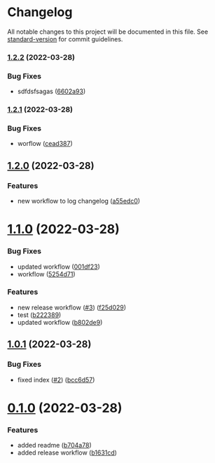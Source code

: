 # Changelog

All notable changes to this project will be documented in this file. See [standard-version](https://github.com/conventional-changelog/standard-version) for commit guidelines.

### [1.2.2](https://github.com/subhanmahmood/autorelease-test/compare/v1.2.1...v1.2.2) (2022-03-28)


### Bug Fixes

* sdfdsfsagas ([6602a93](https://github.com/subhanmahmood/autorelease-test/commit/6602a934f2577d245dfa0bc5964c16a73255714e))

### [1.2.1](https://github.com/subhanmahmood/autorelease-test/compare/v1.2.0...v1.2.1) (2022-03-28)


### Bug Fixes

* worflow ([cead387](https://github.com/subhanmahmood/autorelease-test/commit/cead3874d9f090a437ffdf677eb3f8fb3a3bd09a))

## [1.2.0](https://github.com/subhanmahmood/autorelease-test/compare/v1.1.0...v1.2.0) (2022-03-28)


### Features

* new workflow to log changelog ([a55edc0](https://github.com/subhanmahmood/autorelease-test/commit/a55edc05e24d664c322e70c4b3e6b790fa21fd14))

# [1.1.0](https://github.com/subhanmahmood/autorelease-test/compare/v1.0.1...v1.1.0) (2022-03-28)


### Bug Fixes

* updated workflow ([001df23](https://github.com/subhanmahmood/autorelease-test/commit/001df23c28d4cb99ad8abaf6fe2274dce0b27eee))
* workflow ([5254d71](https://github.com/subhanmahmood/autorelease-test/commit/5254d71889950af1ad19827069658db8cad46404))


### Features

* new release workflow ([#3](https://github.com/subhanmahmood/autorelease-test/issues/3)) ([f25d029](https://github.com/subhanmahmood/autorelease-test/commit/f25d0297ef434a7d2ce1ce30ba5c68b25428ca14))
* test ([b222389](https://github.com/subhanmahmood/autorelease-test/commit/b22238969ed1261a50773a7543e853f00d2f27e0))
* updated workflow ([b802de9](https://github.com/subhanmahmood/autorelease-test/commit/b802de9bc15b28da4aa2a74f2f4090cef8b8bba5))



## [1.0.1](https://github.com/subhanmahmood/autorelease-test/compare/v0.1.0...v1.0.1) (2022-03-28)


### Bug Fixes

* fixed index ([#2](https://github.com/subhanmahmood/autorelease-test/issues/2)) ([bcc6d57](https://github.com/subhanmahmood/autorelease-test/commit/bcc6d578223d069d9779d150377bb53b454d2aa1))



# [0.1.0](https://github.com/subhanmahmood/autorelease-test/compare/b704a78b9427fbf1f7e434b208a3e290ab010620...v0.1.0) (2022-03-28)


### Features

* added readme ([b704a78](https://github.com/subhanmahmood/autorelease-test/commit/b704a78b9427fbf1f7e434b208a3e290ab010620))
* added release workflow ([b1631cd](https://github.com/subhanmahmood/autorelease-test/commit/b1631cd90dfcc88e67ca5e0a296e92f47f7b2e08))
